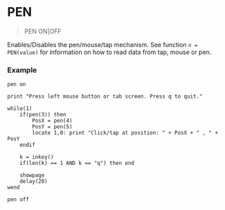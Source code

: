 # PEN

> PEN ON|OFF

Enables/Disables the pen/mouse/tap mechanism. See function `n = PEN(value)` for information on how to read data from tap, mouse or pen.

### Example

```
pen on

print "Press left mouse button or tab screen. Press q to quit."

while(1)          
    if(pen(3)) then
        PosX = pen(4)
        PosY = pen(5)
        locate 1,0: print "Click/tap at position: " + PosX + " , " + PosY
    endif
    
    k = inkey()
    if(len(k) == 1 AND k == "q") then end
    
    showpage
    delay(20)
wend

pen off
```


